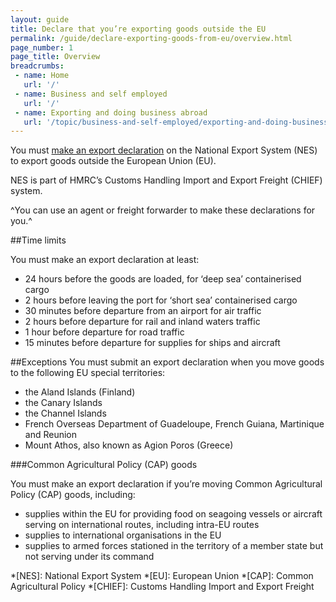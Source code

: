 ```yaml
---
layout: guide
title: Declare that you’re exporting goods outside the EU
permalink: /guide/declare-exporting-goods-from-eu/overview.html
page_number: 1
page_title: Overview
breadcrumbs:
 - name: Home
   url: '/'
 - name: Business and self employed
   url: '/'
 - name: Exporting and doing business abroad
   url: '/topic/business-and-self-employed/exporting-and-doing-business-abroad.html'   
---
```

You must [make an export declaration](/guide/declare-exporting-goods-from-eu/make-export-declaration-online.html) on the National Export System (NES) to export goods outside the European Union (EU).

NES is part of HMRC’s Customs Handling Import and Export Freight (CHIEF) system. 

^You can use an agent or freight forwarder to make these declarations for you.^

##Time limits 

You must make an export declaration at least: 

- 24 hours before the goods are loaded, for ‘deep sea’ containerised cargo
- 2 hours before leaving the port for ‘short sea’ containerised cargo
- 30 minutes before departure from an airport for air traffic 
- 2 hours before departure for rail and inland waters traffic
- 1 hour before departure for road traffic 
- 15 minutes before departure for supplies for ships and aircraft 

##Exceptions
You must submit an export declaration when you move goods to the following EU special territories:

- the Aland Islands (Finland)
- the Canary Islands
- the Channel Islands
- French Overseas Department of Guadeloupe, French Guiana, Martinique and Reunion    
- Mount Athos, also known as Agion Poros (Greece)

###Common Agricultural Policy (CAP) goods

You must make an export declaration if you’re moving Common Agricultural Policy (CAP) goods, including:

- supplies within the EU for providing food on seagoing vessels or aircraft serving on international routes, including intra-EU routes
- supplies to international organisations in the EU
- supplies to armed forces stationed in the territory of a member state but not serving under its command

*[NES]: National Export System
*[EU]: European Union
*[CAP]: Common Agricultural Policy
*[CHIEF]: Customs Handling Import and Export Freight
